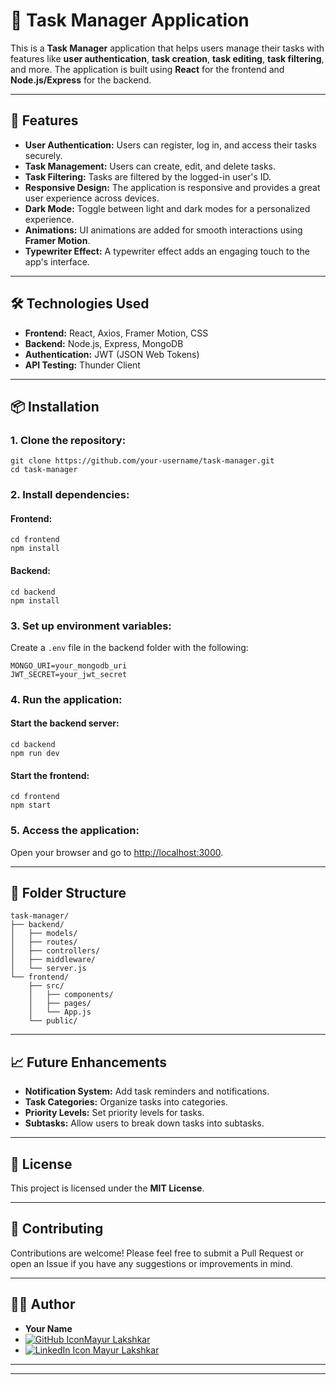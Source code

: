 <body>
    <h1>📝 Task Manager Application</h1>

   <p>This is a <strong>Task Manager</strong> application that helps users manage their tasks with features like <strong>user authentication</strong>, <strong>task creation</strong>, <strong>task editing</strong>, <strong>task filtering</strong>, and more. The application is built using <strong>React</strong> for the frontend and <strong>Node.js/Express</strong> for the backend.</p>

  <hr>
    <h2>🚀 Features</h2>
    <ul>
        <li><strong>User Authentication:</strong> Users can register, log in, and access their tasks securely.</li>
        <li><strong>Task Management:</strong> Users can create, edit, and delete tasks.</li>
        <li><strong>Task Filtering:</strong> Tasks are filtered by the logged-in user's ID.</li>
        <li><strong>Responsive Design:</strong> The application is responsive and provides a great user experience across devices.</li>
        <li><strong>Dark Mode:</strong> Toggle between light and dark modes for a personalized experience.</li>
        <li><strong>Animations:</strong> UI animations are added for smooth interactions using <strong>Framer Motion</strong>.</li>
        <li><strong>Typewriter Effect:</strong> A typewriter effect adds an engaging touch to the app's interface.</li>
    </ul>

  <hr>

  <h2>🛠️ Technologies Used</h2>
    <ul>
        <li><strong>Frontend:</strong> React, Axios, Framer Motion, CSS</li>
        <li><strong>Backend:</strong> Node.js, Express, MongoDB</li>
        <li><strong>Authentication:</strong> JWT (JSON Web Tokens)</li>
        <li><strong>API Testing:</strong> Thunder Client</li>
    </ul>
    <hr>
    <h2>📦 Installation</h2>
    <h3>1. Clone the repository:</h3>
    <pre><code>git clone https://github.com/your-username/task-manager.git
cd task-manager
</code></pre>
    <h3>2. Install dependencies:</h3>    
    <h4>Frontend:</h4>
    <pre><code>cd frontend
npm install
</code></pre>
    <h4>Backend:</h4>
    <pre><code>cd backend
npm install
</code></pre>

  <h3>3. Set up environment variables:</h3>
    <p>Create a <code>.env</code> file in the backend folder with the following:</p>
    <pre><code>MONGO_URI=your_mongodb_uri
JWT_SECRET=your_jwt_secret
</code></pre>

  <h3>4. Run the application:</h3>
    <h4>Start the backend server:</h4>
    <pre><code>cd backend
npm run dev
</code></pre>
    <h4>Start the frontend:</h4>
    <pre><code>cd frontend
npm start
</code></pre>
    <h3>5. Access the application:</h3>
    <p>Open your browser and go to <a href="http://localhost:3000">http://localhost:3000</a>.</p>
    <hr>
    <h2>📂 Folder Structure</h2>
    <pre><code>task-manager/
├── backend/
│   ├── models/
│   ├── routes/
│   ├── controllers/
│   ├── middleware/
│   └── server.js
└── frontend/
    ├── src/
    │   ├── components/
    │   ├── pages/
    │   └── App.js
    └── public/
</code></pre>

  <hr>

  <h2>📈 Future Enhancements</h2>
    <ul>
        <li><strong>Notification System:</strong> Add task reminders and notifications.</li>
        <li><strong>Task Categories:</strong> Organize tasks into categories.</li>
        <li><strong>Priority Levels:</strong> Set priority levels for tasks.</li>
        <li><strong>Subtasks:</strong> Allow users to break down tasks into subtasks.</li>
    </ul>

  <hr>

  <h2>📜 License</h2>
    <p>This project is licensed under the <strong>MIT License</strong>.</p>
    <hr>
    <h2>🤝 Contributing</h2>
    <p>Contributions are welcome! Please feel free to submit a Pull Request or open an Issue if you have any suggestions or improvements in mind.</p>
    <hr>
    <h2>🧑‍💻 Author</h2>
    <ul>
        <li><strong>Your Name</strong></li>
        <li> <a href="https://github.com/mayur777-ui"><img src="https://img.icons8.com/ios-glyphs/30/github.png" alt="GitHub Icon"/>Mayur Lakshkar</a></li>
        <li><a href="https://linkedin.com/in/mayur-lakshkar"> <img src="https://img.icons8.com/ios-filled/30/linkedin.png" alt="LinkedIn Icon"/> Mayur Lakshkar
        </a></a></li>
    </ul>
    <hr>
    <hr>

  

</body>
</html>
